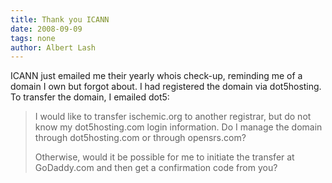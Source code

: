 ```yaml
---
title: Thank you ICANN 
date: 2008-09-09
tags: none
author: Albert Lash
---
```

ICANN just emailed me their yearly whois check-up, reminding me of a domain I own but forgot about. I had registered the domain via dot5hosting. To transfer the domain, I emailed dot5:

<blockquote>
I would like to transfer ischemic.org to another registrar, but do not
know my dot5hosting.com login information. Do I manage the domain
through dot5hosting.com or through opensrs.com?

Otherwise, would it be possible for me to initiate the transfer at
GoDaddy.com and then get a confirmation code from you?
</blockquote>

